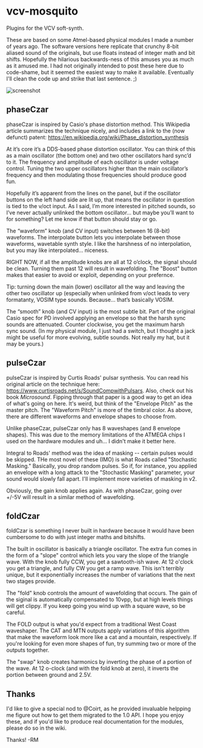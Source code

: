 # vcv-mosquito
Plugins for the VCV soft-synth.

These are based on some Atmel-based physical modules I made a number of years ago.  The software versions here replicate that crunchy 8-bit aliased sound of the originals, but use floats instead of integer math and bit shifts.  Hopefully the hilarious backwards-ness of this amuses you as much as it amused me.  I had not originally intended to post these here due to code-shame, but it seemed the easiest way to make it available. Eventually I'll clean the code up and strike that last sentence.  ;)

![screenshot](https://community.vcvrack.com/uploads/default/original/2X/b/bfcb36c6a072f083912b006cfad08d220a8b1482.png)

## phaseCzar

phaseCzar is inspired by Casio's phase distortion method. This Wikipedia article summarizes the technique nicely, and includes a link to the (now defunct) patent:
https://en.wikipedia.org/wiki/Phase_distortion_synthesis

At it’s core it’s a DDS-based phase distortion oscillator. You can think of this as a main oscillator (the bottom one) and two other oscillators hard sync’d to it. The frequency and amplitude of each oscillator is under voltage control. Tuning the two upper oscillators higher than the main oscillator’s frequency and then modulating those frequencies should produce good fun.

Hopefully it’s apparent from the lines on the panel, but if the oscillator buttons on the left hand side are lit up, that means the oscillator in question is tied to the v/oct input. As I said, I’m more interested in pitched sounds, so I’ve never actually unlinked the bottom oscillator… but maybe you’ll want to for something? Let me know if that button should stay or go.

The “waveform” knob (and CV input) switches between 16 (8-bit) waveforms. The interpolate button lets you interpolate between those waveforms, wavetable synth style. I like the harshness of no interpolation, but you may like interpolated… niceness.

RIGHT NOW, if all the amplitude knobs are all at 12 o’clock, the signal should be clean. Turning them past 12 will result in wavefolding. The "Boost" button makes that easier to avoid or exploit, depending on your prefernce. 

Tip: turning down the main (lower) oscillator all the way and leaving the other two oscillator up (especially when unlinked from v/oct leads to very formatanty, VOSIM type sounds. Because… that’s basically VOSIM.

The “smooth” knob (and CV input) is the most subtle bit. Part of the original Casio spec for PD involved applying an envelope so that the harsh sync sounds are attenuated. Counter clockwise, you get the maximum harsh sync sound. (In my physical module, I just had a switch, but I thought a jack might be useful for more evolving, subtle sounds. Not really my hat, but it may be yours.)

## pulseCzar 

pulseCzar is inspired by Curtis Roads' pulsar synthesis.  You can read his original article on the technique here:
https://www.curtisroads.net/s/SoundCompwithPulsars.  Also, check out his book _Microsound_.  Fipping through that paper is a good way to get an idea of what's going on here.  It's weird, but think of the "Envelope Pitch" as the master pitch.  The "Waveform Pitch" is more of the timbral color.  As above, there are different waveforms and envelope shapes to choose from.

Unlike phaseCzar, pulseCzar only has 8 waveshapes (and 8 envelope shapes).  This was due to the memory limitations of the ATMEGA chips I used on the hardware modules and uh... I didn't make it better here.

Integral to Roads' method was the idea of masking -- certain pulses would be skipped.  THe most novel of these (IMO) is what Roads called "Stochastic Masking."  Basically, you drop random pulses.  So if, for instance, you applied an envelope with a long attack to the "Stochastic Masking" parameter, your sound would slowly fall apart.  I'll implement more varieties of masking in v2.

Obviously, the gain knob applies again.  As with phaseCzar, going over +/-5V will result in a similar method of wavefolding.

## foldCzar 

foldCzar is something I never built in hardware because it would have been cumbersome to do with just integer maths and bitshifts.

The built in oscillator is basically a triangle oscillator.  The extra fun comes in the form of a "slope" control which lets you vary the slope of the triangle wave.  With the knob fully CCW, you get a sawtooth-ish wave.  At 12 o'clock you get a triangle, and fully CW you get a ramp wave.  This isn't terribly unique, but it exponentially increases the number of variations that the next two stages provide.

The "fold" knob controls the amount of wavefolding that occurs.  The gain of the siginal is automatically compensated to 10vpp, but at high levels things will get clippy.  If you keep going you wind up with a square wave, so be careful.  

The FOLD output is what you'd expect from a traditional West Coast waveshaper.  The CAT and MTN outputs apply variations of this algorithm that make the waveform look more like a cat and a mountain, respectively.  If you're looking for even more shapes of fun, try summing two or more of the outputs together.

The "swap" knob creates harmonics by inverting the phase of a portion of the wave.  At 12 o-clock (and with the fold knob at zero), it inverts the portion between ground and 2.5V.  

## Thanks

I'd like to give a special nod to @Coirt, as he provided invaluable helpping me figure out how to get them migrated to the 1.0 API.  I hope you enjoy these, and if you'd like to produce real documentation for the modules, please do so in the wiki.

Thanks!
-RM
